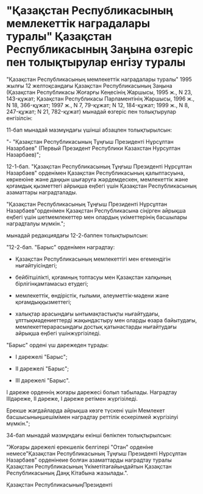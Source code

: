 # "Қазақстан Республикасының мемлекеттік наградалары туралы" Қазақстан Республикасының Заңына өзгеріс пен толықтырулар енгізу туралы

"Қазақстан Республикасының мемлекеттік наградалары туралы" 1995 жылғы 12 желтоқсандағы Қазақстан Республикасының Заңына (Қазақстан Республикасы Жоғарғы Кеңесінің Жаршысы, 1995 ж., N 23, 143-құжат; Қазақстан Республикасы Парламентінің Жаршысы, 1996 ж., N 18, 366-құжат; 1997 ж., N 7, 79-құжат; N 12, 184-құжат; 1999 ж., N 8, 247-құжат; N 21, 782-құжат) мынадай өзгеріс пен толықтырулар енгізілсін:

11-бап мынадай мазмұндағы үшінші абзацпен толықтырылсын:

"- "Қазақстан Республикасының Тұңғыш Президенті Нұрсұлтан Назарбаев" (Первый Президент Республики Казахстан Нурсултан Назарбаев)";

12-1-бап. "Қазақстан Республикасының Тұңғыш Президенті Нұрсұлтан Назарбаев" орденімен Қазақстан Республикасының қалыптасуына, көркеюіне және даңқын шығаруға жәрдемдескен, мемлекеттік және қоғамдық қызметтегі айрықша еңбегі үшін Қазақстан Республикасының азаматтары наградталады.

"Қазақстан Республикасының Тұңғыш Президенті Нұрсұлтан Назарбаев"орденімен Қазақстан Республикасына сіңірген айрықша еңбегі үшін шетмемлекеттер мен олардың үкіметтерінің басшылары наградталуы мүмкін.";

мынадай редакциядағы 12-2-баппен толықтырылсын:

"12-2-бап. "Барыс" орденімен наградтау:

- Қазақстан Республикасының мемлекеттігі мен егемендігін нығайтуісіндегі;

- бейбітшілікті, қоғамның топтасуы мен Қазақстан халқының бірлігінқамтамасыз етудегі;

- мемлекеттік, өндірістік, ғылыми, әлеуметтік-мәдени және қоғамдыққызметтегі;

- халықтар арасындағы ынтымақтастықты нығайтудағы, ұлттықмәдениеттерді жақындастыру мен оларды өзара байытудағы, мемлекеттерарасындағы достық қатынастарды нығайтудағы айрықша еңбегі үшінжүргізіледі.

"Барыс" ордені үш дәрежеден тұрады:

- I дәрежелі "Барыс";

- II дәрежелі "Барыс";

- III дәрежелі "Барыс".

I дәреже орденнің жоғары дәрежесі болып табылады. Наградтау IIIдәреже, II дәреже, I дәреже ретімен жүргізіледі.

Ерекше жағдайларда айрықша көзге түскені үшін Мемлекет басшысыныңшешімімен наградтау реттілік ескерілмей жүргізілуі мүмкін.";

34-бап мынадай мазмұндағы екінші бөлікпен толықтырылсын:

"Жоғары дәрежелі ерекшелік белгілері "Отан" орденіне немесе"Қазақстан Республикасының Тұңғыш Президенті Нұрсұлтан Назарбаев" орденінеие болған азаматтарды наградтау туралы Қазақстан Республикасының Үкіметітағайындайтын Қазақстан Республикасының Даңқ Кітабына жазылады.".

Қазақстан РеспубликасыныңПрезиденті

